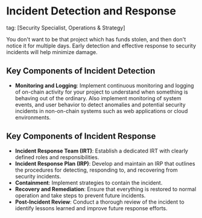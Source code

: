 # Incident Detection and Response
tag: [Security Specialist, Operations & Strategy]

You don't want to be that project which has funds stolen, and then don't notice it for multiple days. Early detection and effective response to security incidents will help minimize damage.

## Key Components of Incident Detection

- **Monitoring and Logging**: Implement continuous monitoring and logging of on-chain activity for your project to understand when something is behaving out of the ordinary. Also implement monitoring of system events, and user behavior to detect anomalies and potential security incidents in non-on-chain systems such as web applications or cloud environments.

## Key Components of Incident Response

- **Incident Response Team (IRT)**: Establish a dedicated IRT with clearly defined roles and responsibilities.
- **Incident Response Plan (IRP)**: Develop and maintain an IRP that outlines the procedures for detecting, responding to, and recovering from security incidents.
- **Containment**: Implement strategies to contain the incident.
- **Recovery and Remediation**: Ensure that everything is restored to normal operation and take steps to prevent future incidents.
- **Post-Incident Review**: Conduct a thorough review of the incident to identify lessons learned and improve future response efforts.
